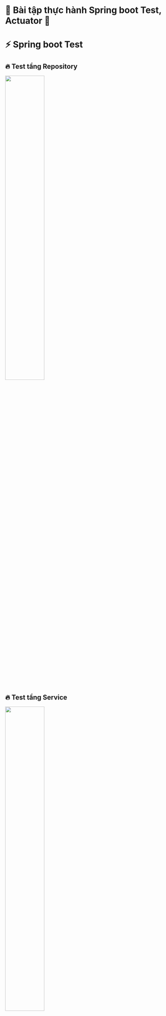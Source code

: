# :star2: Bài tập thực hành Spring boot Test, Actuator :star2:


# :zap:  Spring boot Test

## :fire: Test tầng Repository

<img src="https://user-images.githubusercontent.com/72481546/221853670-e37b4436-6bdb-4435-8d8c-dc9baf06490d.png" width = "50%" style ="display:block" />

## :fire: Test tầng Service

<img src="https://user-images.githubusercontent.com/72481546/221857131-81c14787-076e-4daa-9a19-9987ddaa9575.png" width = "50%" style ="display:block" />

## :fire: Test tầng Controller

<img src="https://user-images.githubusercontent.com/72481546/221857228-9dabbf21-1eab-4ec2-843c-d59ea694ce58.png" width = "50%" style ="display:block" />




# :zap: Actuator
## :fire:  http://localhost:8091/actuator/
<img src="https://user-images.githubusercontent.com/72481546/221858002-0edbbfeb-2576-40e1-a560-b1f760028acf.png" width = "50%" style ="display:block" />
<img src="https://user-images.githubusercontent.com/72481546/221858129-402734ee-dd54-4be8-bb3b-00f65694722f.png" width = "50%" style ="display:block" />
<img src="https://user-images.githubusercontent.com/72481546/221858211-0838d7ac-9408-445d-a792-0ce8838923d9.png" width = "50%" style ="display:block" />



## :fire: http://localhost:8091/actuator/health
<img src="https://user-images.githubusercontent.com/72481546/221857623-0409f611-3469-4164-a0f9-af516e1b3b93.png" width = "50%" style ="display:block" />


## :fire: http://localhost:8091/actuator/shutdown

<img src="https://user-images.githubusercontent.com/72481546/221859348-f8fc9a43-ed44-4a12-b2d0-c0b0314cabe8.png" width = "50%" style ="display:block" />

